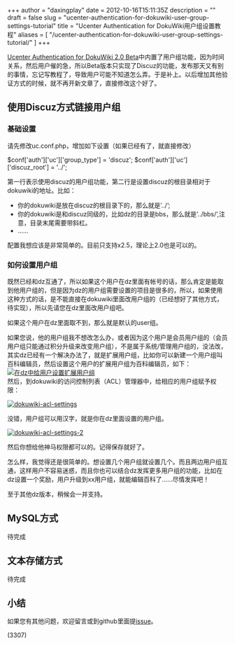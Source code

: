 +++
author = "daxingplay"
date = 2012-10-16T15:11:35Z
description = ""
draft = false
slug = "ucenter-authentication-for-dokuwiki-user-group-settings-tutorial"
title = "Ucenter Authentication for DokuWiki用户组设置教程"
aliases = [
    "/ucenter-authentication-for-dokuwiki-user-group-settings-tutorial/"
]
+++


[Ucenter Authentication for DokuWiki 2.0 Beta](https://daxingplay.me/website/dokuwiki/release-ucenter-authentication-for-dokuwiki.html)中内置了用户组功能，因为时间关系，然后用户催的急，所以Beta版本只实现了Discuz的功能，发布那天又有别的事情，忘记写教程了，导致用户可能不知道怎么弄。于是补上。以后增加其他验证方式的时候，就不再开新文章了，直接修改这个好了。


## 使用Discuz方式链接用户组

### 基础设置

请先修改uc.conf.php，增加如下设置（如果已经有了，就直接修改）

 $conf['auth']['uc']['group_type'] = 'discuz'; $conf['auth']['uc']['discuz_root'] = '../';

第一行表示使用discuz的用户组功能，第二行是设置discuz的根目录相对于dokuwiki的地址。比如：

- 你的dokuwiki是放在discuz的根目录下的，那么就是’../’;
- 你的dokuwiki是和discuz同级的，比如dz的目录是bbs，那么就是’../bbs/’,注意，目录末尾需要带斜杠。
- ……

配置我想应该是非常简单的。目前只支持x2.5，理论上2.0也是可以的。

### 如何设置用户组

既然已经和dz互通了，所以如果这个用户在dz里面有帐号的话，那么肯定是能取到他用户组的，但是因为dz的用户组需要设置的项目是很多的，所以，如果使用这种方式的话，是不能直接在dokuwiki里面改用户组的（已经想好了其他方式，待实现），所以先请您在dz里面改用户组吧。

如果这个用户在dz里面取不到，那么就是默认的user组。

如果您说，他的用户组我不想改怎么办，或者因为这个用户是会员用户组的（会员用户组只能通过积分升级来改变用户组），不是属于系统/管理用户组的，没法改，其实dz已经有一个解决办法了，就是扩展用户组，比如你可以新建一个用户组叫百科编辑员，然后设置这个用户的扩展用户组为百科编辑员，如下：  
[![在dz中给用户设置扩展用户组](https://daxingplay.me/wp-content/uploads/2012/10/dokuwiki-acl-settings-3.jpg "dokuwiki-acl-settings-3")](https://daxingplay.me/website/dokuwiki/ucenter-authentication-for-dokuwiki-user-group-settings-tutorial.html/attachment/dokuwiki-acl-settings-3)  
 然后，到dokuwiki的访问控制列表（ACL）管理器中，给相应的用户组赋予权限：

[![](https://daxingplay.me/wp-content/uploads/2012/10/dokuwiki-acl-settings.jpg "dokuwiki-acl-settings")](https://daxingplay.me/website/dokuwiki/ucenter-authentication-for-dokuwiki-user-group-settings-tutorial.html/attachment/dokuwiki-acl-settings)

没错，用户组可以用汉字，就是你在dz里面设置的用户组。

[![](https://daxingplay.me/wp-content/uploads/2012/10/dokuwiki-acl-settings-2.jpg "dokuwiki-acl-settings-2")](https://daxingplay.me/website/dokuwiki/ucenter-authentication-for-dokuwiki-user-group-settings-tutorial.html/attachment/dokuwiki-acl-settings-2)

然后你想给他神马权限都可以的。记得保存就好了。

怎么样，我觉得还是很简单的。想设置几个用户组就设置几个。而且两边用户组互通，这样用户不容易迷惑，而且你也可以结合dz发挥更多用户组的功能，比如在dz设置一个奖励，用户升级到xx用户组，就能编辑百科了……尽情发挥吧！

至于其他dz版本，稍候会一并支持。


## MySQL方式

待完成


## 文本存储方式

待完成


## 小结

如果您有其他问题，欢迎留言或到github里面提[issue](https://github.com/daxingplay/dokuwiki_ucenter/issues)。

 (3307)


